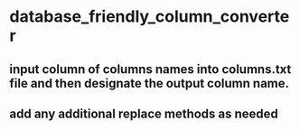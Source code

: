 # database_friendly_column_converter


## input column of columns names into columns.txt file and then designate the output column name.
## add any additional replace methods as needed
